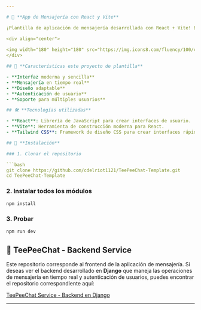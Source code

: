 ```yaml
---

# 💬 **App de Mensajería con React y Vite**

¡Plantilla de aplicación de mensajería desarrollada con React + Vite! Esta es una aplicación moderna y eficiente para enviar y recibir mensajes en tiempo real. Este proyecto fue desarrollado para demostrar cómo usar **React** junto con **Vite** para crear aplicaciones web rápidas y fáciles de mantener, atravez de componentes.

<div align="center">
  
<img width="180" height="180" src="https://img.icons8.com/fluency/100/chat--v3.png" alt="chat--v3"/>
</div>

## 🚀 **Características este proyecto de plantilla**

- **Interfaz moderna y sencilla**
- **Mensajería en tiempo real**
- **Diseño adaptable**
- **Autenticación de usuario**
- **Soporte para múltiples usuarios**

## 🛠️ **Tecnologías utilizadas**

- **React**: Librería de JavaScript para crear interfaces de usuario.
- **Vite**: Herramienta de construcción moderna para React.
- **Tailwind CSS**: Framework de diseño CSS para crear interfaces rápidas y personalizadas (Integrado y en práctica).

## 🔧 **Instalación**

### 1. Clonar el repositorio

```bash
git clone https://github.com/cdelriot1121/TeePeeChat-Template.git
cd TeePeeChat-Template
```

### 2. Instalar todos los módulos

```bash
npm install
```

### 3. Probar

```bash
npm run dev
```

## 🔗 **TeePeeChat - Backend Service**

Este repositorio corresponde al frontend de la aplicación de mensajería. Si deseas ver el backend desarrollado en **Django** que maneja las operaciones de mensajería en tiempo real y autenticación de usuarios, puedes encontrar el repositorio correspondiente aquí:

[TeePeeChat Service - Backend en Django](https://github.com/cdelriot1121/TeePeeChat-service)

---
```

